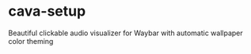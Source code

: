 # cava-setup
Beautiful clickable audio visualizer for Waybar with automatic wallpaper color theming
